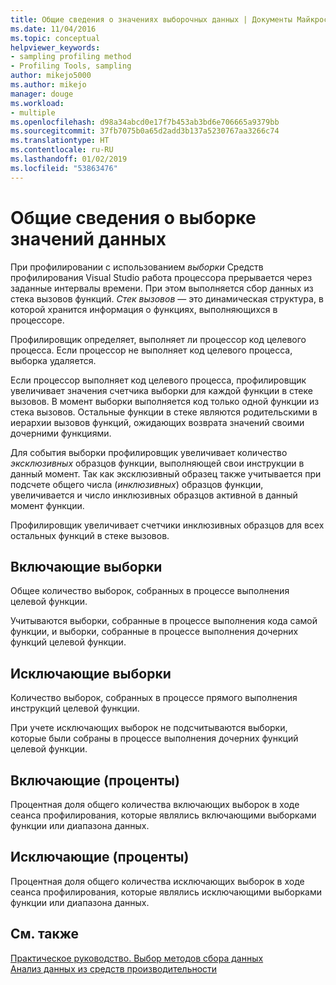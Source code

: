 ```yaml
---
title: Общие сведения о значениях выборочных данных | Документы Майкрософт
ms.date: 11/04/2016
ms.topic: conceptual
helpviewer_keywords:
- sampling profiling method
- Profiling Tools, sampling
author: mikejo5000
ms.author: mikejo
manager: douge
ms.workload:
- multiple
ms.openlocfilehash: d98a34abcd0e17f7b453ab3bd6e706665a9379bb
ms.sourcegitcommit: 37fb7075b0a65d2add3b137a5230767aa3266c74
ms.translationtype: HT
ms.contentlocale: ru-RU
ms.lasthandoff: 01/02/2019
ms.locfileid: "53863476"
---
```

# <a name="understand-sampling-data-values"></a>Общие сведения о выборке значений данных

При профилировании с использованием *выборки* Средств профилирования Visual Studio работа процессора прерывается через заданные интервалы времени. При этом выполняется сбор данных из стека вызовов функций. *Стек вызовов* — это динамическая структура, в которой хранится информация о функциях, выполняющихся в процессоре.

Профилировщик определяет, выполняет ли процессор код целевого процесса. Если процессор не выполняет код целевого процесса, выборка удаляется.

Если процессор выполняет код целевого процесса, профилировщик увеличивает значения счетчика выборки для каждой функции в стеке вызовов. В момент выборки выполняется код только одной функции из стека вызовов. Остальные функции в стеке являются родительскими в иерархии вызовов функций, ожидающих возврата значений своими дочерними функциями.

Для события выборки профилировщик увеличивает количество *эксклюзивных* образцов функции, выполняющей свои инструкции в данный момент. Так как эксклюзивный образец также учитывается при подсчете общего числа (*инклюзивных*) образцов функции, увеличивается и число инклюзивных образцов активной в данный момент функции.

 Профилировщик увеличивает счетчики инклюзивных образцов для всех остальных функций в стеке вызовов.

## <a name="inclusive-samples"></a>Включающие выборки

Общее количество выборок, собранных в процессе выполнения целевой функции.

Учитываются выборки, собранные в процессе выполнения кода самой функции, и выборки, собранные в процессе выполнения дочерних функций целевой функции.

## <a name="exclusive-samples"></a>Исключающие выборки

Количество выборок, собранных в процессе прямого выполнения инструкций целевой функции.

При учете исключающих выборок не подсчитываются выборки, которые были собраны в процессе выполнения дочерних функций целевой функции.

## <a name="inclusive-percent"></a>Включающие (проценты)

Процентная доля общего количества включающих выборок в ходе сеанса профилирования, которые являлись включающими выборками функции или диапазона данных.

## <a name="exclusive-percent"></a>Исключающие (проценты)

Процентная доля общего количества исключающих выборок в ходе сеанса профилирования, которые являлись исключающими выборками функции или диапазона данных.

## <a name="see-also"></a>См. также

[Практическое руководство. Выбор методов сбора данных](../profiling/how-to-choose-collection-methods.md)  
[Анализ данных из средств производительности](../profiling/analyzing-performance-tools-data.md)